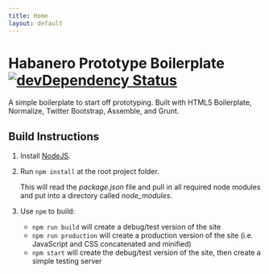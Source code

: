 ```yaml
---
title: Home
layout: default
---
```

# Habanero Prototype Boilerplate [![devDependency Status](https://david-dm.org/habaneroconsulting/habanero-prototype-boilerplate/dev-status.svg)](https://david-dm.org/habaneroconsulting/habanero-prototype-boilerplate#info=devDependencies)

A simple boilerplate to start off prototyping. Built with HTML5 Boilerplate, Normalize, Twitter Bootstrap, Assemble, and Grunt.

## Build Instructions

1. Install [NodeJS](http://nodejs.org/).

2. Run `npm install` at the root project folder.

    This will read the *package.json* file and pull in all required node modules and put into a directory called *node_modules*.

3. Use `npm` to build:

    - `npm run build` will create a debug/test version of the site
    - `npm run production` will create a production version of the site (i.e. JavaScript and CSS concatenated and minified)
    - `npm start` will create the debug/test version of the site, then create a simple testing server